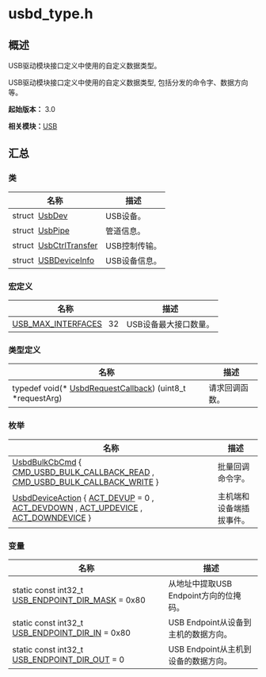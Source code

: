 # usbd_type.h


## 概述

USB驱动模块接口定义中使用的自定义数据类型。

USB驱动模块接口定义中使用的自定义数据类型, 包括分发的命令字、数据方向等。

**起始版本：** 3.0

**相关模块：**[USB](_u_s_b.md)


## 汇总


### 类

| 名称 | 描述 | 
| -------- | -------- |
| struct&nbsp;&nbsp;[UsbDev](_o_h_o_s_1_1_u_s_b_1_1_usb_dev.md) | USB设备。 | 
| struct&nbsp;&nbsp;[UsbPipe](_o_h_o_s_1_1_u_s_b_1_1_usb_pipe.md) | 管道信息。 | 
| struct&nbsp;&nbsp;[UsbCtrlTransfer](_o_h_o_s_1_1_u_s_b_1_1_usb_ctrl_transfer.md) | USB控制传输。 | 
| struct&nbsp;&nbsp;[USBDeviceInfo](_o_h_o_s_1_1_u_s_b_1_1_u_s_b_device_info.md) | USB设备信息。 | 


### 宏定义

| 名称 | 描述 | 
| -------- | -------- |
| [USB_MAX_INTERFACES](_u_s_b.md#usb_max_interfaces)&nbsp;&nbsp;&nbsp;32 | USB设备最大接口数量。 | 


### 类型定义

| 名称 | 描述 | 
| -------- | -------- |
| typedef void(\* [UsbdRequestCallback](_u_s_b.md#usbdrequestcallback)) (uint8_t \*requestArg) | 请求回调函数。 | 


### 枚举

| 名称 | 描述 | 
| -------- | -------- |
| [UsbdBulkCbCmd](_u_s_b.md#usbdbulkcbcmd) { [CMD_USBD_BULK_CALLBACK_READ](_u_s_b.md) , [CMD_USBD_BULK_CALLBACK_WRITE](_u_s_b.md) } | 批量回调命令字。 | 
| [UsbdDeviceAction](_u_s_b.md#usbddeviceaction) { [ACT_DEVUP](_u_s_b.md) = 0 , [ACT_DEVDOWN](_u_s_b.md) , [ACT_UPDEVICE](_u_s_b.md) , [ACT_DOWNDEVICE](_u_s_b.md) } | 主机端和设备端插拔事件。 | 


### 变量

| 名称 | 描述 | 
| -------- | -------- |
| static const int32_t [USB_ENDPOINT_DIR_MASK](_u_s_b.md#usb_endpoint_dir_mask) = 0x80 | 从地址中提取USB Endpoint方向的位掩码。 | 
| static const int32_t [USB_ENDPOINT_DIR_IN](_u_s_b.md#usb_endpoint_dir_in) = 0x80 | USB Endpoint从设备到主机的数据方向。 | 
| static const int32_t [USB_ENDPOINT_DIR_OUT](_u_s_b.md#usb_endpoint_dir_out) = 0 | USB Endpoint从主机到设备的数据方向。 | 
